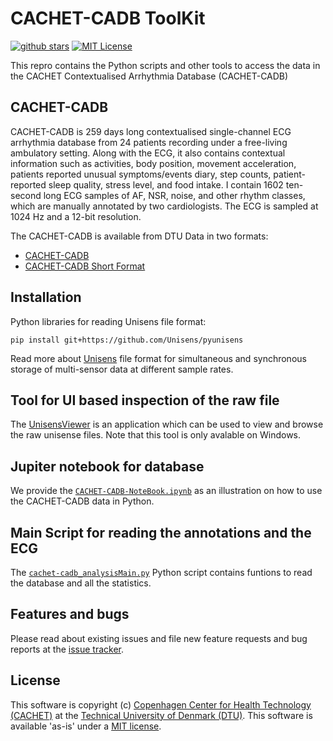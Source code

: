 # CACHET-CADB ToolKit

[![github stars](https://img.shields.io/github/stars/cph-cachet/cachet-ecg-db.svg?style=flat&logo=github&colorB=deeppink&label=stars)](https://github.com/cph-cachet/cachet-ecg-db)
[![MIT License](https://img.shields.io/badge/license-MIT-purple.svg)](https://opensource.org/licenses/MIT)

This repro contains the Python scripts and other tools to access the data in the CACHET Contextualised Arrhythmia Database (CACHET-CADB)

## CACHET-CADB

CACHET-CADB is 259 days long contextualised single-channel ECG arrhythmia database from 24 patients recording under a free-living ambulatory setting. Along with the ECG, it also contains contextual information such as activities, body position, movement acceleration, patients reported unusual symptoms/events diary, step counts, patient-reported sleep quality, stress level, and food intake. I contain 1602 ten-second long ECG samples of AF, NSR, noise, and other rhythm classes, which are manually annotated by two cardiologists. The ECG is sampled at 1024 Hz and a 12-bit resolution.

The CACHET-CADB is available from DTU Data in two formats:

 * [CACHET-CADB](https://data.dtu.dk/articles/dataset/CACHET-CADB/14547264)
 * [CACHET-CADB Short Format](https://data.dtu.dk/articles/dataset/CACHET-CADB_Short_Format/14547330)



## Installation

Python libraries for reading Unisens file format:

```pip install git+https://github.com/Unisens/pyunisens```

Read more about [Unisens](http://unisens.org/features.html) file format for simultaneous and synchronous storage of multi-sensor data at different sample rates.
 
 ## Tool for UI based inspection of the raw file
 
 The [UnisensViewer](http://software.unisens.org/download/UnisensViewer/UnisensViewer_Setup.exe) is an application which can be used to view and browse the raw unisense files. Note that this tool is only avalable on Windows.
 
 
##  Jupiter notebook for database

We provide the [`CACHET-CADB-NoteBook.ipynb`](https://github.com/cph-cachet/cachet-ecg-db/blob/master/CACHET-CADB-NoteBook.ipynb) as an illustration on how to use the CACHET-CADB data in Python.

## Main Script for reading the annotations and the ECG 

The [`cachet-cadb_analysisMain.py`](https://github.com/cph-cachet/cachet-ecg-db/blob/master/cachet-cadb_analysisMain.py) Python script contains funtions to read the database and all the statistics.

## Features and bugs

Please read about existing issues and file new feature requests and bug reports at the [issue tracker][tracker].

[tracker]: https://github.com/cph-cachet/cachet-ecg-db/issues

## License

This software is copyright (c) [Copenhagen Center for Health Technology (CACHET)](https://www.cachet.dk/) at the [Technical University of Denmark (DTU)](https://www.dtu.dk).
This software is available 'as-is' under a [MIT license](https://github.com/cph-cachet/cachet-ecg-db/blob/master/LICENSE).
